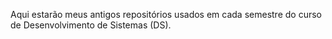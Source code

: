 Aqui estarão meus antigos repositórios usados em cada semestre do curso de Desenvolvimento de Sistemas (DS).